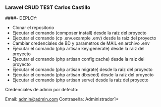 ### Laravel CRUD TEST Carlos Castillo
####- DEPLOY:

- Clonar el repositorio
- Ejecutar el comando (composer install) desde la raiz del proyecto
- Ejecutar el comando (cp .env.example .env) desde la raiz del proyecto
- Cambiar credenciales de BD y parametros de MAIL en archivo .env
- Ejecutar el comando (php artisan key:generate) desde la raiz del proyecto
- Ejecutar el comando (php artisan config:cache) desde la raiz del proyecto
- Ejecutar el comando (php artisan migrate) desde la raiz del proyecto
- Ejecutar el comando (php artisan db:seed) desde la raiz del proyecto
- Ejecutar el comando (php artisan serve) desde la raiz del proyecto

Credenciales de admin por defecto:

Email: admin@admin.com
Contraseña: Administrador1*
